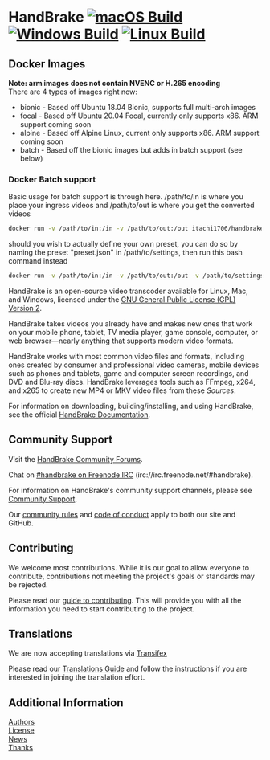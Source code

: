 # HandBrake [![macOS Build](https://github.com/HandBrake/HandBrake/workflows/macOS%20build/badge.svg)](https://github.com/HandBrake/HandBrake/actions?query=workflow%3A%22macOS+build%22) [![Windows Build](https://github.com/HandBrake/HandBrake/workflows/Windows%20Build/badge.svg)](https://github.com/HandBrake/HandBrake/actions?query=workflow%3A%22Windows+Build%22) [![Linux Build](https://github.com/HandBrake/HandBrake/workflows/Linux%20Build/badge.svg)](https://github.com/HandBrake/HandBrake/actions?query=workflow%3A%22Linux+Build%22)

## Docker Images  
**Note: arm images does not contain NVENC or H.265 encoding**  
There are 4 types of images right now:  
* bionic - Based off Ubuntu 18.04 Bionic, supports full multi-arch images
* focal - Based off Ubuntu 20.04 Focal, currently only supports x86. ARM support coming soon
* alpine - Based off Alpine Linux, current only supports x86. ARM support coming soon
* batch - Based off the bionic images but adds in batch support (see below)  

### Docker Batch support
Basic usage for batch support is through here. /path/to/in is where you place your ingress videos and /path/to/out is where you get the converted videos  
```bash
docker run -v /path/to/in:/in -v /path/to/out:/out itachi1706/handbrake-multiarch:batch-bionic-rpi-armv7l
```

should you wish to actually define your own preset, you can do so by naming the preset "preset.json" in /path/to/settings, then run this bash command instead
```bash
docker run -v /path/to/in:/in -v /path/to/out:/out -v /path/to/settings:/settings itachi1706/handbrake-multiarch:batch-bionic-rpi-armv7l
```


HandBrake is an open-source video transcoder available for Linux, Mac, and Windows, licensed under the [GNU General Public License (GPL) Version 2](LICENSE).

HandBrake takes videos you already have and makes new ones that work on your mobile phone, tablet, TV media player, game console, computer, or web browser—nearly anything that supports modern video formats.

HandBrake works with most common video files and formats, including ones created by consumer and professional video cameras, mobile devices such as phones and tablets, game and computer screen recordings, and DVD and Blu-ray discs. HandBrake leverages tools such as FFmpeg, x264, and x265 to create new MP4 or MKV video files from these *Sources*.

For information on downloading, building/installing, and using HandBrake, see the official [HandBrake Documentation](https://handbrake.fr/docs).


## Community Support

Visit the [HandBrake Community Forums](https://forum.handbrake.fr/).

Chat on [#handbrake on Freenode IRC](https://webchat.freenode.net/?channels=handbrake) (irc://irc.freenode.net/#handbrake).

For information on HandBrake's community support channels, please see [Community Support](https://handbrake.fr/docs/en/latest/help/community-support.html).

Our [community rules](https://forum.handbrake.fr/app.php/rules) and [code of conduct](https://github.com/HandBrake/HandBrake/blob/master/CODE_OF_CONDUCT.md) apply to both our site and GitHub.


## Contributing

We welcome most contributions. While it is our goal to allow everyone to contribute, contributions not meeting the project's goals or  standards may be rejected.

Please read our [guide to contributing](https://handbrake.fr/docs/en/latest/contributing/contribute.html). This will provide you with all the information you need to start contributing to the project. 

## Translations

We are now accepting translations via  [Transifex](https://www.transifex.com/HandBrakeProject/public) 

Please read our [Translations Guide](https://github.com/HandBrake/HandBrake/blob/master/CODE_OF_CONDUCT.md) and follow the instructions if you are interested in joining the translation effort.


## Additional Information

[Authors](AUTHORS.markdown)  
[License](LICENSE)  
[News](NEWS.markdown)  
[Thanks](THANKS.markdown)

